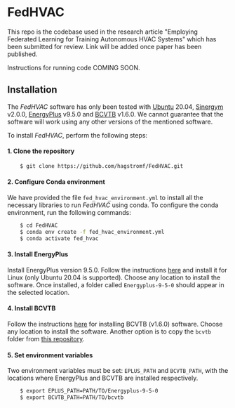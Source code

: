 # FedHVAC

This repo is the codebase used in the research article "Employing Federated Learning for Training Autonomous HVAC Systems" which has been submitted for review. 
Link will be added once paper has been published.

Instructions for running code COMING SOON.

## Installation

The *FedHVAC* software has only been tested with [Ubuntu](https://ubuntu.com/) 20.04, [Sinergym](https://github.com/ugr-sail/sinergym/tree/main) v2.0.0, 
[EnergyPlus](https://energyplus.net) v9.5.0 and [BCVTB](https://simulationresearch.lbl.gov/bcvtb/) v1.6.0. We cannot guarantee that
the software will work using any other versions of the mentioned software. 

To install *FedHVAC*, perform the following steps:

#### 1. Clone the repository

```sh
    $ git clone https://github.com/hagstromf/FedHVAC.git
```

#### 2. Configure Conda environment

We have provided the file `fed_hvac_environment.yml` to install all the necessary libraries to run *FedHVAC* using conda. 
To configure the conda environment, run the following commands:

```sh
    $ cd FedHVAC
    $ conda env create -f fed_hvac_environment.yml
    $ conda activate fed_hvac
```

#### 3. Install EnergyPlus

Install EnergyPlus version 9.5.0. Follow the instructions [here](https://energyplus.net/downloads) and
install it for Linux (only Ubuntu 20.04 is supported). Choose any location to install the software. 
Once installed, a folder called `Energyplus-9-5-0` should appear in the selected location.

#### 4. Install BCVTB 

Follow the instructions [here](https://simulationresearch.lbl.gov/bcvtb/Download) for
installing BCVTB (v1.6.0) software. Choose any location to install the software. 
Another option is to copy the `bcvtb` folder from [this repository](https://github.com/zhangzhizza/Gym-Eplus/tree/master/eplus_env/envs).

#### 5. Set environment variables

Two environment variables must be set: `EPLUS_PATH` and
`BCVTB_PATH`, with the locations where EnergyPlus and BCVTB are
installed respectively.

```sh
    $ export EPLUS_PATH=PATH/TO/Energyplus-9-5-0
    $ export BCVTB_PATH=PATH/TO/bcvtb
```